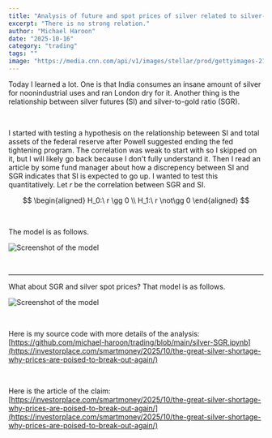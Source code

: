 ```yaml
---
title: "Analysis of future and spot prices of silver related to silver-gold ratio"
excerpt: "There is no strong relation."
author: "Michael Haroon"
date: "2025-10-16"
category: "trading"
tags: ""
image: "https://media.cnn.com/api/v1/images/stellar/prod/gettyimages-2199670255.jpg?c=original"
---
```

Today I learned a lot. One is that India consumes an insane amount of silver for noonindustrial uses and ran London dry for it. Another thing is the relationship between silver futures (SI) and silver-to-gold ratio (SGR).

&nbsp;

I started with testing a hypothesis on the relationship beteween SI and total assets of the federal reserve after Powell suggested ending the fed tightening program. The correlation was weak to start with so I skipped on it, but I will likely go back because I don't fully understand it. Then I read an article by some fund manager about how a discrepency between SI and SGR indicates that SI is expected to go up. I wanted to test this quantitatively. Let $r$ be the correlation between SGR and SI.

$$
\begin{aligned}
H_0:\ r \gg 0 \\
H_1:\ r \not\gg 0
\end{aligned}
$$


&nbsp;

The model is as follows.

![Screenshot of the model](/SI-SGR/futures.png)

&nbsp;

---

What about SGR and silver spot prices? That model is as follows.

![Screenshot of the model](/SI-SGR/spot.png)

&nbsp;

Here is my source code with more details of the analysis: [https://github.com/michael-haroon/trading/blob/main/silver-SGR.ipynb](https://investorplace.com/smartmoney/2025/10/the-great-silver-shortage-why-prices-are-poised-to-break-out-again/)

&nbsp;

Here is the article of the claim: [https://investorplace.com/smartmoney/2025/10/the-great-silver-shortage-why-prices-are-poised-to-break-out-again/](https://investorplace.com/smartmoney/2025/10/the-great-silver-shortage-why-prices-are-poised-to-break-out-again/)